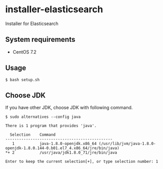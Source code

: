 # installer-elasticsearch
Installer for Elasticsearch

## System requirements
- CentOS 7.2

## Usage

```
$ bash setup.sh
```

## Choose JDK
If you have other JDK, choose JDK with following command.

```
$ sudo alternatives --config java

There is 1 program that provides 'java'.

  Selection    Command
-----------------------------------------------
   1           java-1.8.0-openjdk.x86_64 (/usr/lib/jvm/java-1.8.0-openjdk-1.8.0.144-0.b01.el7_4.x86_64/jre/bin/java)
*+ 2           /usr/java/jdk1.8.0_71/jre/bin/java

Enter to keep the current selection[+], or type selection number: 1
```
